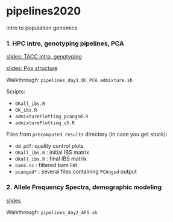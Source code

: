 # pipelines2020
intro to population genomics

### 1. HPC intro, genotyping pipelines, PCA

[slides: TACC intro, genotyping](https://docs.google.com/presentation/d/1Po3J-SAM9Ju7l27Au2YeMmMK1d-0UBu6sLN_10VxWGI/edit?usp=sharing)

[slides: Pop structure](https://www.dropbox.com/s/l42knuvfsf3pif3/pop_structure.pptx?dl=0)

Walkthrough: `pipelines_day1_QC_PCA_admixture.sh`

Scripts:
- `OKall_ibs.R`
- `OK_ibs.R`
- `admixturePlotting_pcangsd.R`
- `admixturePlotting_v5.R`

Files from `precomputed results` directory (in case you get stuck):
- `dd.pdf`: quality control plots
- `OKall_ibs.R` : initial IBS matrix
- `OKall_ibs.R` : final IBS matrix
- `bams.nc` : filtered bam list
- `pcangsd*` : several files containing `PCAngsd` output

### 2. Allele Frequency Spectra, demographic modeling

[slides](https://docs.google.com/presentation/d/1qvwG3MMP2xRPd4oGy6VyLXxzAKf99suKzCcMvUSFMrY/edit?usp=sharing)

Walkthrough: `pipelines_day2_AFS.sh`
